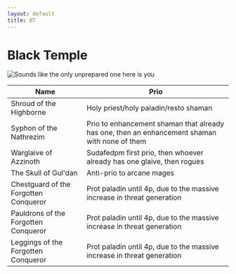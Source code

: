 ```yaml
---
layout: default
title: BT
---
```


# Black Temple

![Sounds like the only unprepared one here is you]({{site.baseurl}}/assets/illidan.jpg)

| Name                                  | Prio                                                                                          |
| ------------------------------------- | --------------------------------------------------------------------------------------------- |
| Shroud of the Highborne               | Holy priest/holy paladin/resto shaman                                                         |
| Syphon of the Nathrezim               | Prio to enhancement shaman that already has one, then an enhancement shaman with none of them |
| Warglaive of Azzinoth                 | Sudafedpm first prio, then whoever already has one glaive, then rogues                        |
| The Skull of Gul'dan                  | Anti-prio to arcane mages                                                                     |
| Chestguard of the Forgotten Conqueror | Prot paladin until 4p, due to the massive increase in threat generation                       |
| Pauldrons of the Forgotten Conqueror  | Prot paladin until 4p, due to the massive increase in threat generation                       |
| Leggings of the Forgotten Conqueror   | Prot paladin until 4p, due to the massive increase in threat generation                       |